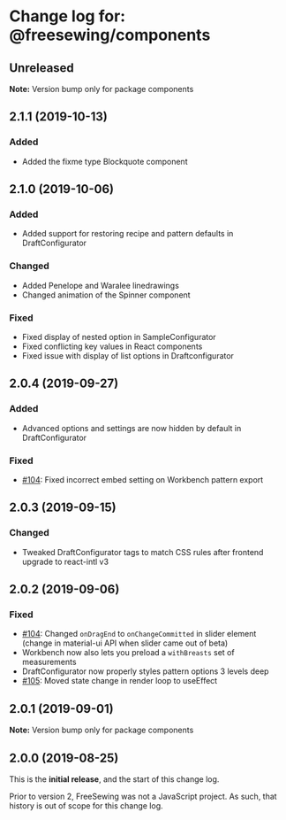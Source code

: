 # Change log for: @freesewing/components


## Unreleased

**Note:** Version bump only for package components


## 2.1.1 (2019-10-13)

### Added

 - Added the fixme type Blockquote component
## 2.1.0 (2019-10-06)

### Added

 - Added support for restoring recipe and pattern defaults in DraftConfigurator

### Changed

 - Added Penelope and Waralee linedrawings
 - Changed animation of the Spinner component

### Fixed

 - Fixed display of nested option in SampleConfigurator
 - Fixed conflicting key values in React components
 - Fixed issue with display of list options in Draftconfigurator
## 2.0.4 (2019-09-27)

### Added

 - Advanced options and settings are now hidden by default in DraftConfigurator

### Fixed

 - [#104](https://github.com/freesewing/freesewing/issues/104): Fixed incorrect embed setting on Workbench pattern export
## 2.0.3 (2019-09-15)

### Changed

 - Tweaked DraftConfigurator tags to match CSS rules after frontend upgrade to react-intl v3
## 2.0.2 (2019-09-06)

### Fixed

 - [#104](https://github.com/freesewing/freesewing.org/issues/104): Changed `onDragEnd` to `onChangeCommitted` in slider element (change in material-ui API when slider came out of beta)
 - Workbench now also lets you preload a `withBreasts` set of measurements
 - DraftConfigurator now properly styles pattern options 3 levels deep
 - [#105](https://github.com/freesewing/freesewing.org/issues/105): Moved state change in render loop to useEffect
## 2.0.1 (2019-09-01)

**Note:** Version bump only for package components




## 2.0.0 (2019-08-25)

This is the **initial release**, and the start of this change log.

Prior to version 2, FreeSewing was not a JavaScript project.
As such, that history is out of scope for this change log.
